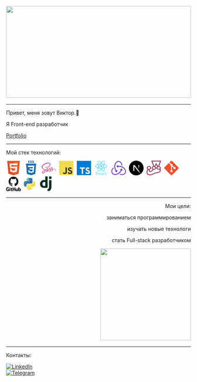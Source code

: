 <div align="center">
  <img src="https://media.giphy.com/media/dWesBcTLavkZuG35MI/giphy.gif" width="100%" height="250"/>
</div>

---

Привет, меня зовут Виктор.👋          

Я Front-end разработчик  

<a href='http://viktorchizh.github.io/portfolio/'> Portfolio </a>

---

Мой стек технологий:

<div>
  <img src="https://github.com/devicons/devicon/blob/master/icons/html5/html5-original.svg" title="HTML5" alt="HTML5" width="40" height="40"/>&nbsp;
  <img src="https://github.com/devicons/devicon/blob/master/icons/css3/css3-plain-wordmark.svg"  title="CSS3" alt="CSS3" width="40" height="40"/>&nbsp;
  <img src="https://github.com/devicons/devicon/blob/master/icons/sass/sass-original.svg" title="SASS" alt="SASS" width="40" height="40"/>&nbsp;
  <img src="https://github.com/devicons/devicon/blob/master/icons/javascript/javascript-original.svg" title="JavaScript" alt="JavaScript" width="40" height="40"/>&nbsp;
  <img src="https://github.com/devicons/devicon/blob/master/icons/typescript/typescript-plain.svg" title="TypeScript" alt="TypeScript" width="40" height="40"/>&nbsp;
  <img src="https://github.com/devicons/devicon/blob/master/icons/react/react-original-wordmark.svg" title="React" alt="React" width="40" height="40"/>&nbsp;
  <img src="https://github.com/devicons/devicon/blob/master/icons/redux/redux-original.svg" title="Redux" alt="Redux " width="40" height="40"/>&nbsp;
  <img src="https://github.com/devicons/devicon/blob/master/icons/nextjs/nextjs-original.svg" title="NextJs" alt="NextJs" width="40" height="40"/>&nbsp;
  <img src="https://github.com/devicons/devicon/blob/master/icons/jest/jest-plain.svg" title="Jest" alt="Jest" width="40" height="40"/>&nbsp;
  <img src="https://github.com/devicons/devicon/blob/master/icons/git/git-original.svg" title="Git" alt="Git" width="40" height="40"/>
  <img src="https://github.com/devicons/devicon/blob/master/icons/github/github-original-wordmark.svg" title="GitHub" alt="GitHub" width="40" height="40"/>
  <img src="https://github.com/devicons/devicon/blob/master/icons/python/python-original.svg" title="Python" alt="Python" width="40" height="40"/>
  <img src="https://github.com/devicons/devicon/blob/master/icons/django/django-plain.svg" title="Django" alt="Django" width="40" height="40"/>
</div>

---
<div align="end">
  <div>
     Мои цели: 

заниматься программированием 

изучать новые технологи 

стать Full-stack разработчиком 
  </div>
<div>
  <img src="https://giphy.com/gifs/scaler-official-sleep-code-coding-bAQH7WXKqtIBrPs7sR" width="70%" height="250"/>
    </div>
</div>

---

Контакты:

  <a href="https://www.linkedin.com/in/ViktorChizh/">
    <img width="125" src="https://img.shields.io/badge/LinkedIn-blue?style=for-the-badge&logo=linkedin&logoColor=white" alt="LinkedIn"/>
  </a>
  </br>
  <a href="https://t.me/ViktorChizh">
    <img width="125" src="https://img.shields.io/badge/Telegram-blue?style=for-the-badge&logo=telegram&logoColor=white" alt="Telegram"/>
  </a>
